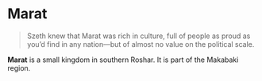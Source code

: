 # Marat
> Szeth knew that Marat was rich in culture, full of people as proud as you’d find in any nation—but of almost no value on the political scale.

**Marat** is a small kingdom in southern Roshar. It is part of the Makabaki region.
